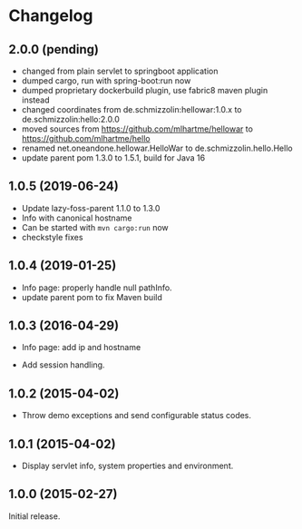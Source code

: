 # Changelog

## 2.0.0 (pending)

* changed from plain servlet to springboot application
* dumped cargo, run with spring-boot:run now
* dumped proprietary dockerbuild plugin, use fabric8 maven plugin instead
* changed coordinates from de.schmizzolin:hellowar:1.0.x to de.schmizzolin:hello:2.0.0
* moved sources from https://github.com/mlhartme/hellowar to https://github.com/mlhartme/hello
* renamed net.oneandone.hellowar.HelloWar to de.schmizzolin.hello.Hello
* update parent pom 1.3.0 to 1.5.1, build for Java 16


## 1.0.5 (2019-06-24)

* Update lazy-foss-parent 1.1.0 to 1.3.0
* Info with canonical hostname
* Can be started with `mvn cargo:run` now
* checkstyle fixes


## 1.0.4 (2019-01-25)

* Info page: properly handle null pathInfo.
* update parent pom to fix Maven build


## 1.0.3 (2016-04-29)

* Info page: add ip and hostname

* Add session handling.

## 1.0.2 (2015-04-02)

* Throw demo exceptions and send configurable status codes.

## 1.0.1 (2015-04-02)

* Display servlet info, system properties and environment.


## 1.0.0 (2015-02-27)

Initial release.
